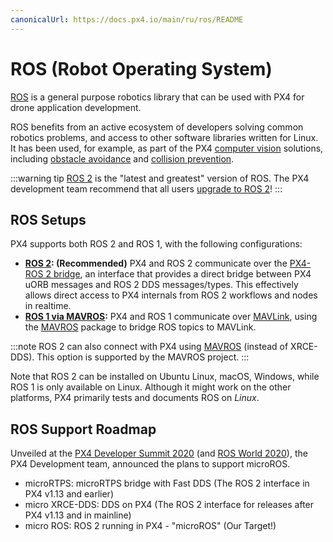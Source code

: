 ```yaml
---
canonicalUrl: https://docs.px4.io/main/ru/ros/README
---
```


# ROS (Robot Operating System)

[ROS](http://www.ros.org/) is a general purpose robotics library that can be used with PX4 for drone application development.

ROS benefits from an active ecosystem of developers solving common robotics problems, and access to other software libraries written for Linux. It has been used, for example, as part of the PX4 [computer vision](../computer_vision/README.md) solutions, including [obstacle avoidance](../computer_vision/obstacle_avoidance.md) and [collision prevention](../computer_vision/collision_prevention.md).

:::warning
tip [ROS 2](../ros/ros2.md) is the "latest and greatest" version of ROS. The PX4 development team recommend that all users [upgrade to ROS 2](../ros/ros2.md)!
:::


## ROS Setups

PX4 supports both ROS 2 and ROS 1, with the following configurations:

- **[ROS 2](../ros/ros2.md): (Recommended)** PX4 and ROS 2 communicate over the [PX4-ROS 2 bridge](../ros/ros2_comm.md), an interface that provides a direct bridge between PX4 uORB messages and ROS 2 DDS messages/types. This effectively allows direct access to PX4 internals from ROS 2 workflows and nodes in realtime.
- **[ROS 1 via MAVROS](../ros/ros1.md):** PX4 and ROS 1 communicate over [MAVLink](../middleware/mavlink.md), using the [MAVROS](../ros/mavros_installation.md) package to bridge ROS topics to MAVLink.

:::note ROS
2 can also connect with PX4 using [MAVROS](https://github.com/mavlink/mavros/tree/ros2/mavros) (instead of XRCE-DDS). This option is supported by the MAVROS project.
:::

Note that ROS 2 can be installed on Ubuntu Linux, macOS, Windows, while ROS 1 is only available on Linux. Although it might work on the other platforms, PX4 primarily tests and documents ROS on _Linux_.


## ROS Support Roadmap

Unveiled at the [PX4 Developer Summit 2020](https://www.youtube.com/watch?v=lZ8crGI16qA) (and [ROS World 2020](https://www.youtube.com/watch?v=8XRkzHqQSf0)), the PX4 Development team, announced the plans to support microROS.

* microRTPS: microRTPS bridge with Fast DDS (The ROS 2 interface in PX4 v1.13 and earlier)
* micro XRCE-DDS: DDS on PX4 (The ROS 2 interface for releases after PX4 v1.13 and in mainline)
* micro ROS: ROS 2 running in PX4 - "microROS" (Our Target!)
